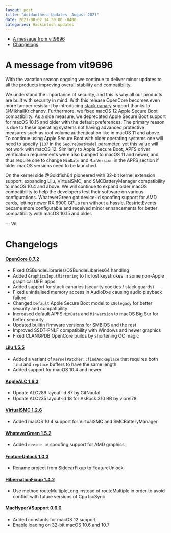 ```yaml
---
layout: post
title: "Acidanthera Updates: August 2021"
date: 2021-08-02 14:30:00 -0400
categories: Hackintosh updates
---
```


* [A message from vit9696](#a-message-from-vit9696)
* [Changelogs](#changelogs)

# A message from vit9696

With the vacation season ongoing we continue to deliver minor updates to all the products improving overall stability and compatibility.

We understand the importance of security, and this is why all our products are built with security in mind. With this release OpenCore becomes even more tamper resistant by introducing [stack canary](https://en.wikipedia.org/wiki/Buffer_overflow_protection) support thanks to @MikhailKrichanov. Furthermore, we fixed macOS 12 Apple Secure Boot compatibility. As a side measure, we deprecated Apple Secure Boot support for macOS 10.15 and older with the default preferences. The primary reason is due to these operating systems not having advanced protective measures such as root volume authentication like in macOS 11 and above. To continue using Apple Secure Boot with older operating systems one will need to specify `j137` in the `SecureBootModel` parameter, yet this value will not work with macOS 12. Similarly to Apple Secure Boot, APFS driver verification requirements were also bumped to macOS 11 and newer, and thus require one to change `MinDate` and `MinVersion` in the APFS section if older macOS versions need to be launched.

On the kernel side @Goldfish64 pioneered with 32-bit kernel extension support, expanding Lilu, VirtualSMC, and SMCBatteryManager compatibility to macOS 10.4 and above. We will continue to expand older macOS compatibility to help the developers test their software on various configurations. WhateverGreen got device-id spoofing support for AMD cards, letting newer RX 6900 GPUs run without a hassle. RestrictEvents became more configurable and received minor enhancements for better compatibility with macOS 10.15 and older.

— Vit

# Changelogs

#### [OpenCore 0.7.2](https://github.com/acidanthera/OpenCorePkg/releases)

* Fixed OSBundleLibraries/OSBundleLibaries64 handling
* Added `GraphicsInputMirroring` to fix lost keystrokes in some non-Apple graphical UEFI apps
* Added support for stack canaries (security cookies / stack guards)
* Fixed unintialised memory access in AudioDxe causing audio playback failure
* Changed `Default` Apple Secure Boot model to `x86legacy` for better security and compatibility
* Increased default APFS `MinDate` and `MinVersion` to macOS Big Sur for better security
* Updated builtin firmware versions for SMBIOS and the rest
* Improved SSDT-PNLF compatibility with Windows and newer graphics
* Fixed CLANGPDB OpenCore builds by shortening OC magic

#### [Lilu 1.5.5](https://github.com/acidanthera/Lilu/releases)

* Added a variant of `KernelPatcher::findAndReplace` that requires both `find` and `replace` buffers to have the same length.
* Added support for macOS 10.4 and newer

#### [AppleALC 1.6.3](https://github.com/acidanthera/AppleALC/releases)

* Update ALC289 layout-id 87 by GitNaufal
* Update ALC235 layout-id 18 for AsRock 310 BB by viorel78

#### [VirtualSMC 1.2.6](https://github.com/acidanthera/VirtualSMC/releases)

* Added macOS 10.4 support for VirtualSMC and SMCBatteryManager

#### [WhateverGreen 1.5.2](https://github.com/acidanthera/WhateverGreen/releases)

* Added `device-id` spoofing support for AMD graphics

#### [FeatureUnlock 1.0.3](https://github.com/acidanthera/FeatureUnlock/releases)

* Rename project from SidecarFixup to FeatureUnlock

#### [HibernationFixup 1.4.2](https://github.com/acidanthera/HibernationFixup/releases)

* Use method routeMultipleLong instead of routeMultiple in order to avoid conflict with future versions of CpuTscSync

#### [MacHyperVSupport 0.6.0](https://github.com/acidanthera/MacHyperVSupport/releases)

* Added constants for macOS 12 support
* Enable loading on 32-bit macOS 10.6 and 10.7
